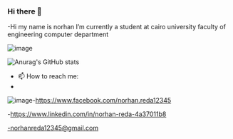 ### Hi there 👋


-Hi my name is norhan I’m currently a student at cairo university faculty of engineering computer department

![image](https://user-images.githubusercontent.com/88630231/177029330-9ce90abf-f2ac-4072-b684-766c3270e4dd.png)


![Anurag's GitHub stats](https://github-readme-stats.vercel.app/api?username=norhanreda&theme=dark&show_icons=true)
- 📫 How to reach me: 
- 
![image](https://user-images.githubusercontent.com/88630231/177029471-13a128f1-4364-4727-a728-902fccb82f01.png)-https://www.facebook.com/norhan.reda12345

-https://www.linkedin.com/in/norhan-reda-4a37011b8

-norhanreda12345@gmail.com
   
